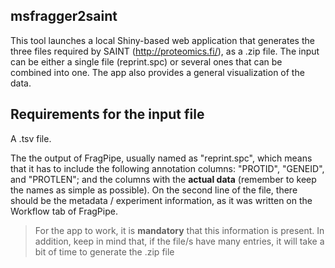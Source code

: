 ## msfragger2saint

This tool launches a local Shiny-based web application that generates the three files required by SAINT (http://proteomics.fi/), as a .zip file. The input can be either a single file (reprint.spc) or several ones that can be combined into one. The app also provides a general visualization of the data.


## **Requirements for the input file**

A .tsv file.

The the output of FragPipe, usually named as "reprint.spc", which means that it has to include the following annotation columns: "PROTID", "GENEID", and "PROTLEN"; and the columns with the **actual data** (remember to keep the names as simple as possible). On the second line of the file, there should be the metadata / experiment information, as it was written on the Workflow tab of FragPipe.


> For the app to work, it is **mandatory** that this information is present. In addition, keep in mind that, if the file/s have many entries, it will take a bit of time to generate the .zip file
